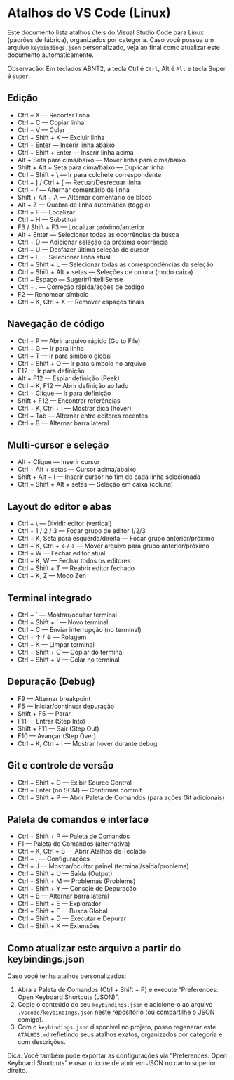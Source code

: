 # Atalhos do VS Code (Linux)

Este documento lista atalhos úteis do Visual Studio Code para Linux (padrões de fábrica), organizados por categoria. Caso você possua um arquivo `keybindings.json` personalizado, veja ao final como atualizar este documento automaticamente.

Observação: Em teclados ABNT2, a tecla Ctrl é `Ctrl`, Alt é `Alt` e tecla Super é `Super`.

## Edição
- Ctrl + X — Recortar linha
- Ctrl + C — Copiar linha
- Ctrl + V — Colar
- Ctrl + Shift + K — Excluir linha
- Ctrl + Enter — Inserir linha abaixo
- Ctrl + Shift + Enter — Inserir linha acima
- Alt + Seta para cima/baixo — Mover linha para cima/baixo
- Shift + Alt + Seta para cima/baixo — Duplicar linha
- Ctrl + Shift + \ — Ir para colchete correspondente
- Ctrl + ] / Ctrl + [ — Recuar/Desrecuar linha
- Ctrl + / — Alternar comentário de linha
- Shift + Alt + A — Alternar comentário de bloco
- Alt + Z — Quebra de linha automática (toggle)
- Ctrl + F — Localizar
- Ctrl + H — Substituir
- F3 / Shift + F3 — Localizar próximo/anterior
- Alt + Enter — Selecionar todas as ocorrências da busca
- Ctrl + D — Adicionar seleção da próxima ocorrência
- Ctrl + U — Desfazer última seleção do cursor
- Ctrl + L — Selecionar linha atual
- Ctrl + Shift + L — Selecionar todas as correspondências da seleção
- Ctrl + Shift + Alt + setas — Seleções de coluna (modo caixa)
- Ctrl + Espaço — Sugerir/IntelliSense
- Ctrl + . — Correção rápida/ações de código
- F2 — Renomear símbolo
- Ctrl + K, Ctrl + X — Remover espaços finais

## Navegação de código
- Ctrl + P — Abrir arquivo rápido (Go to File)
- Ctrl + G — Ir para linha
- Ctrl + T — Ir para símbolo global
- Ctrl + Shift + O — Ir para símbolo no arquivo
- F12 — Ir para definição
- Alt + F12 — Espiar definição (Peek)
- Ctrl + K, F12 — Abrir definição ao lado
- Ctrl + Clique — Ir para definição
- Shift + F12 — Encontrar referências
- Ctrl + K, Ctrl + I — Mostrar dica (hover)
- Ctrl + Tab — Alternar entre editores recentes
- Ctrl + B — Alternar barra lateral

## Multi-cursor e seleção
- Alt + Clique — Inserir cursor
- Ctrl + Alt + setas — Cursor acima/abaixo
- Shift + Alt + I — Inserir cursor no fim de cada linha selecionada
- Ctrl + Shift + Alt + setas — Seleção em caixa (coluna)

## Layout do editor e abas
- Ctrl + \ — Dividir editor (vertical)
- Ctrl + 1 / 2 / 3 — Focar grupo de editor 1/2/3
- Ctrl + K, Seta para esquerda/direita — Focar grupo anterior/próximo
- Ctrl + K, Ctrl + ←/→ — Mover arquivo para grupo anterior/próximo
- Ctrl + W — Fechar editor atual
- Ctrl + K, W — Fechar todos os editores
- Ctrl + Shift + T — Reabrir editor fechado
- Ctrl + K, Z — Modo Zen

## Terminal integrado
- Ctrl + ` — Mostrar/ocultar terminal
- Ctrl + Shift + ` — Novo terminal
- Ctrl + C — Enviar interrupção (no terminal)
- Ctrl + ↑ / ↓ — Rolagem
- Ctrl + K — Limpar terminal
- Ctrl + Shift + C — Copiar do terminal
- Ctrl + Shift + V — Colar no terminal

## Depuração (Debug)
- F9 — Alternar breakpoint
- F5 — Iniciar/continuar depuração
- Shift + F5 — Parar
- F11 — Entrar (Step Into)
- Shift + F11 — Sair (Step Out)
- F10 — Avançar (Step Over)
- Ctrl + K, Ctrl + I — Mostrar hover durante debug

## Git e controle de versão
- Ctrl + Shift + G — Exibir Source Control
- Ctrl + Enter (no SCM) — Confirmar commit
- Ctrl + Shift + P — Abrir Paleta de Comandos (para ações Git adicionais)

## Paleta de comandos e interface
- Ctrl + Shift + P — Paleta de Comandos
- F1 — Paleta de Comandos (alternativa)
- Ctrl + K, Ctrl + S — Abrir Atalhos de Teclado
- Ctrl + , — Configurações
- Ctrl + J — Mostrar/ocultar painel (terminal/saída/problems)
- Ctrl + Shift + U — Saída (Output)
- Ctrl + Shift + M — Problemas (Problems)
- Ctrl + Shift + Y — Console de Depuração
- Ctrl + B — Alternar barra lateral
- Ctrl + Shift + E — Explorador
- Ctrl + Shift + F — Busca Global
- Ctrl + Shift + D — Executar e Depurar
- Ctrl + Shift + X — Extensões

## Como atualizar este arquivo a partir do keybindings.json

Caso você tenha atalhos personalizados:
1. Abra a Paleta de Comandos (Ctrl + Shift + P) e execute “Preferences: Open Keyboard Shortcuts (JSON)”.
2. Copie o conteúdo do seu `keybindings.json` e adicione-o ao arquivo `.vscode/keybindings.json` neste repositório (ou compartilhe o JSON comigo).
3. Com o `keybindings.json` disponível no projeto, posso regenerar este `ATALHOS.md` refletindo seus atalhos exatos, organizados por categoria e com descrições.

Dica: Você também pode exportar as configurações via “Preferences: Open Keyboard Shortcuts” e usar o ícone de abrir em JSON no canto superior direito.
